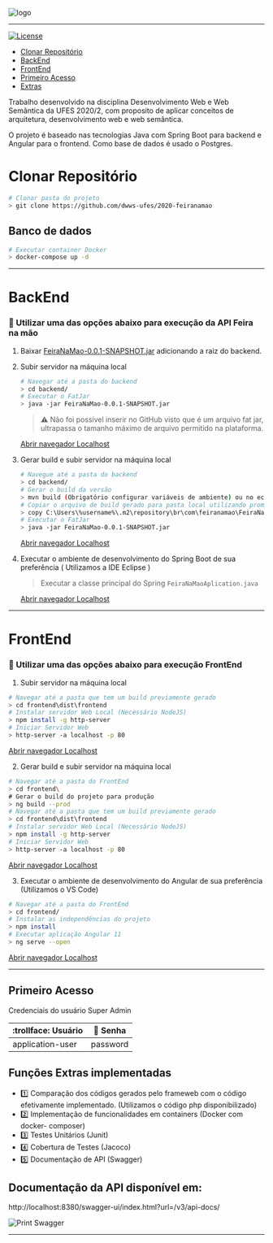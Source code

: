 ![logo](https://i.ibb.co/41jhpNj/68747470733a2f2f692e696d6775722e636f6d2f564f636d4636572e706e67-removebg-preview.png)

*****

[![License](https://img.shields.io/badge/license-MIT-blue.svg)](/LICENSE)

  * <a href="#clonar-repositório">Clonar Repositório</a>
  * <a href="#backend">BackEnd</a>
  * <a href="#frontend">FrontEnd</a>
  * <a href="#primeiro-acesso">Primeiro Acesso</a>
  * <a href="#funções-Extras-implementadas">Extras</a>

Trabalho desenvolvido na disciplina Desenvolvimento Web e Web Semântica da UFES 2020/2, com proposito de aplicar conceitos de arquitetura, desenvolvimento web e web semântica.

O projeto é baseado nas tecnologias Java com Spring Boot para backend e Angular para o frontend. Como base de dados é usado o Postgres.

# Clonar Repositório

```bash
# Clonar pasta do projeto
> git clone https://github.com/dwws-ufes/2020-feiranamao
```

## Banco de dados
```bash
# Executar container Docker
> docker-compose up -d
```
----
# BackEnd 
### :checkered_flag: Utilizar uma das opções abaixo para execução da API Feira na mão
1. Baixar  [FeiraNaMao-0.0.1-SNAPSHOT.jar]( https://drive.google.com/file/d/1UeypFa6dQNBXesuMpKAEj0-IP-n78J97/view?usp=sharing "Google Drive")
adicionando a raiz do backend. 
 
 1. Subir servidor na máquina local 
     ```bash
     # Navegar até a pasta do backend
     > cd backend/
     # Executar o FatJar
     > java -jar FeiraNaMao-0.0.1-SNAPSHOT.jar
     ```
     > :warning: Não foi possível inserir no GitHub visto que é um arquivo fat jar, ultrapassa o tamanho máximo de arquivo permitido na plataforma.
    
    [Abrir navegador Localhost](http://localhost:8380/swagger-ui/index.html?configUrl=/v3/api-docs/ "localhost")
    
2.  Gerar build e subir servidor na máquina local
        
     ```bash
     # Navegue até a pasta do backend
     > cd backend/
     # Gerar o build da versão
     > mvn build (Obrigatório configurar variáveis de ambiente) ou no eclipse utilize a opção run as Maven Install 
     # Copiar o arquivo de build gerado para pasta local utilizando prompt de comando (CMD)
     > copy C:\Users\%username%\.m2\repository\br\com\feiranamao\FeiraNaMao\0.0.1-SNAPSHOT\FeiraNaMao-0.0.1-SNAPSHOT.jar FeiraNaMao-0.0.1-SNAPSHOT.jar 
     # Executar o FatJar
     > java -jar FeiraNaMao-0.0.1-SNAPSHOT.jar
     ```
      
    [Abrir navegador Localhost](http://localhost:8380/swagger-ui/index.html?configUrl=/v3/api-docs/ "localhost")
    
3. Executar o ambiente de desenvolvimento do Spring Boot de sua preferência ( Utilizamos a IDE Eclipse ) 
     > Executar a classe principal do Spring `FeiraNaMaoAplication.java` 

   
    [Abrir navegador Localhost](http://localhost:8380/swagger-ui/index.html?configUrl=/v3/api-docs/ "localhost")
    
----

# FrontEnd
### :checkered_flag: Utilizar uma das opções abaixo para execução FrontEnd


1. Subir servidor na máquina local
```bash
# Navegar até a pasta que tem um build previamente gerado
> cd frontend\dist\frontend
# Instalar servidor Web Local (Necessário NodeJS)
> npm install -g http-server
# Iniciar Servidor Web
> http-server -a localhost -p 80 
```
 [Abrir navegador Localhost](http://localhost"localhost")
 
2. Gerar build e subir servidor na máquina local
```bash
# Navegar até a pasta do FrontEnd
> cd frontend\
# Gerar o build do projeto para produção
> ng build --prod
# Navegar até a pasta que tem um build previamente gerado
> cd frontend\dist\frontend
# Instalar servidor Web Local (Necessário NodeJS)
> npm install -g http-server
# Iniciar Servidor Web
> http-server -a localhost -p 80 
```
 [Abrir navegador Localhost](http://localhost:"localhost")

3. Executar o ambiente de desenvolvimento do Angular de sua preferência (Utilizamos o VS Code)
```bash
# Navegar até a pasta do FrontEnd
> cd frontend/
# Instalar as independências do projeto
> npm install
# Executar aplicação Angular 11
> ng serve --open

```
 [Abrir navegador Localhost](http://localhost:"localhost")
 
----
## Primeiro Acesso
Credenciais do usuário Super Admin

| :trollface: Usuário |:key: Senha |
| ------------- | ------------- |
| application-user  | password  |

## Funções Extras implementadas
* :one: Comparação dos códigos gerados pelo frameweb com o código efetivamente implementado. (Utilizamos o código php disponibilizado)
* :two: Implementação de funcionalidades em containers (Docker com docker- composer)
* :three: Testes Unitários    (Junit)  
* :four: Cobertura de Testes (Jacoco)
* :five: Documentação de API (Swagger)

## Documentação da API disponível em: 
http://localhost:8380/swagger-ui/index.html?url=/v3/api-docs/

![Print Swagger](https://i.ibb.co/F3wCYG2/feiranamao.png)
**************
